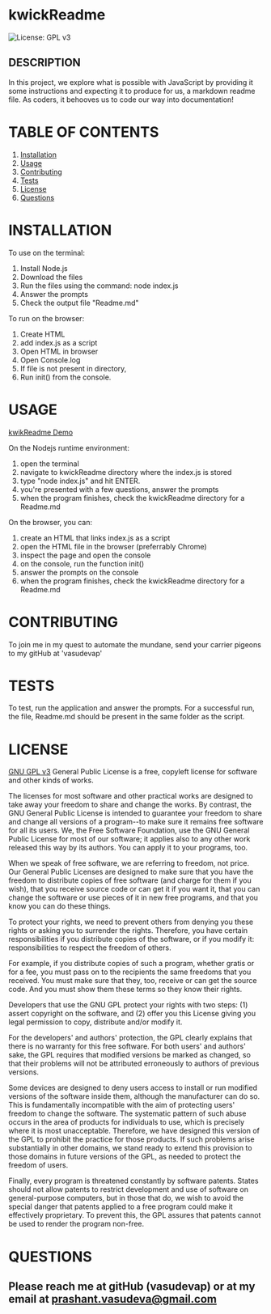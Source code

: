# kwickReadme
![License: GPL v3](https://img.shields.io/badge/License-GPLv3-blue.svg)

## DESCRIPTION

In this project, we explore what is possible with JavaScript by providing it some instructions and expecting it to produce for us, a markdown readme file.  As coders, it behooves us to code our way into documentation!


# TABLE OF CONTENTS

1. [Installation](#installation)
2. [Usage](#usage)
3. [Contributing](#contributing)
4. [Tests](#tests)
5. [License](#license)
6. [Questions](#questions)

# INSTALLATION
To use on the terminal:
1. Install Node.js
2. Download the files
3. Run the files using the command: node index.js
4. Answer the prompts
5. Check the output file "Readme.md"

To run on the browser:
1. Create HTML
2. add index.js as a script
3. Open HTML in browser
4. Open Console.log
5. If file is not present in directory,
6. Run init() from the console.


# USAGE

[kwikReadme Demo](kwikReadme-Demo.mov)

On the Nodejs runtime environment:
1. open the terminal
2. navigate to kwickReadme directory where the index.js is stored
3. type "node index.js" and hit ENTER.
4. you're presented with a few questions, answer the prompts
5. when the program finishes, check the kwickReadme directory for a Readme.md

On the browser, you can:
1. create an HTML that links index.js as a script
2. open the HTML file in the browser (preferrably Chrome)
3. inspect the page and open the console
4. on the console, run the function init()
5. answer the prompts on the console
6. when the program finishes, check the kwickReadme directory for a Readme.md
  

# CONTRIBUTING
To join me in my quest to automate the mundane, send your carrier pigeons to my gitHub at 'vasudevap'


# TESTS
To test, run the application and answer the prompts.  For a successful run, the file, Readme.md should be present in the same folder as the script.


# LICENSE
[GNU GPL v3](https://www.gnu.org/licenses/gpl-3.0)
 General Public License is a free, copyleft license for software and other kinds of works.

The licenses for most software and other practical works are designed to take away your freedom to share and change the works. By contrast, the GNU General Public License is intended to guarantee your freedom to share and change all versions of a program--to make sure it remains free software for all its users. We, the Free Software Foundation, use the GNU General Public License for most of our software; it applies also to any other work released this way by its authors. You can apply it to your programs, too.

When we speak of free software, we are referring to freedom, not price. Our General Public Licenses are designed to make sure that you have the freedom to distribute copies of free software (and charge for them if you wish), that you receive source code or can get it if you want it, that you can change the software or use pieces of it in new free programs, and that you know you can do these things.

To protect your rights, we need to prevent others from denying you these rights or asking you to surrender the rights. Therefore, you have certain responsibilities if you distribute copies of the software, or if you modify it: responsibilities to respect the freedom of others.

For example, if you distribute copies of such a program, whether gratis or for a fee, you must pass on to the recipients the same freedoms that you received. You must make sure that they, too, receive or can get the source code. And you must show them these terms so they know their rights.

Developers that use the GNU GPL protect your rights with two steps: (1) assert copyright on the software, and (2) offer you this License giving you legal permission to copy, distribute and/or modify it.

For the developers' and authors' protection, the GPL clearly explains that there is no warranty for this free software. For both users' and authors' sake, the GPL requires that modified versions be marked as changed, so that their problems will not be attributed erroneously to authors of previous versions.

Some devices are designed to deny users access to install or run modified versions of the software inside them, although the manufacturer can do so. This is fundamentally incompatible with the aim of protecting users' freedom to change the software. The systematic pattern of such abuse occurs in the area of products for individuals to use, which is precisely where it is most unacceptable. Therefore, we have designed this version of the GPL to prohibit the practice for those products. If such problems arise substantially in other domains, we stand ready to extend this provision to those domains in future versions of the GPL, as needed to protect the freedom of users.

Finally, every program is threatened constantly by software patents. States should not allow patents to restrict development and use of software on general-purpose computers, but in those that do, we wish to avoid the special danger that patents applied to a free program could make it effectively proprietary. To prevent this, the GPL assures that patents cannot be used to render the program non-free.


# QUESTIONS
Please reach me at gitHub (vasudevap) or at my email at prashant.vasudeva@gmail.com
---

